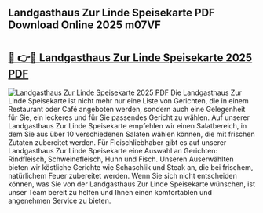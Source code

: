 ## Landgasthaus Zur Linde Speisekarte PDF Download Online 2025 m07VF

# <h2><a href="http://gc6phvq.nevu.top/?p=Landgasthaus+Zur+Linde+Speisekarte">🔗 👉🔴 Landgasthaus Zur Linde Speisekarte 2025 PDF</a></h2>

[![Landgasthaus Zur Linde Speisekarte 2025 PDF](https://i.imgur.com/dBaPXMq.png)](http://gc6phvq.nevu.top/?p=Landgasthaus+Zur+Linde+Speisekarte)
Die Landgasthaus Zur Linde Speisekarte ist nicht mehr nur eine Liste von Gerichten, die in einem Restaurant oder Café angeboten werden, sondern auch eine Gelegenheit für Sie, ein leckeres und für Sie passendes Gericht zu wählen. Auf unserer Landgasthaus Zur Linde Speisekarte empfehlen wir einen Salatbereich, in dem Sie aus über 10 verschiedenen Salaten wählen können, die mit frischen Zutaten zubereitet werden. Für Fleischliebhaber gibt es auf unserer Landgasthaus Zur Linde Speisekarte eine Auswahl an Gerichten: Rindfleisch, Schweinefleisch, Huhn und Fisch. Unseren Auserwählten bieten wir köstliche Gerichte wie Schaschlik und Steak an, die bei frischem, natürlichem Feuer zubereitet werden. Wenn Sie sich nicht entscheiden können, was Sie von der Landgasthaus Zur Linde Speisekarte wünschen, ist unser Team bereit zu helfen und Ihnen einen komfortablen und angenehmen Service zu bieten.
